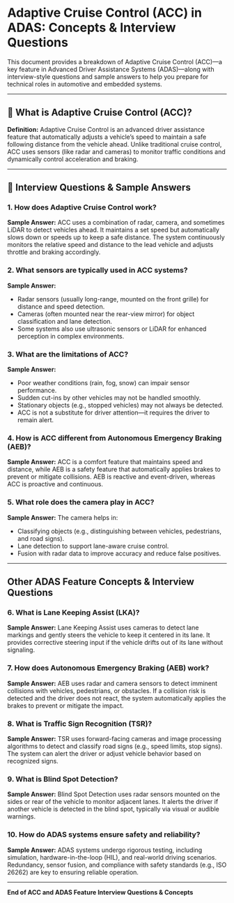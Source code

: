 # Adaptive Cruise Control (ACC) in ADAS: Concepts & Interview Questions

This document provides a breakdown of Adaptive Cruise Control (ACC)—a key feature in Advanced Driver Assistance Systems (ADAS)—along with interview-style questions and sample answers to help you prepare for technical roles in automotive and embedded systems.

---

## 🚗 What is Adaptive Cruise Control (ACC)?

**Definition:**
Adaptive Cruise Control is an advanced driver assistance feature that automatically adjusts a vehicle’s speed to maintain a safe following distance from the vehicle ahead. Unlike traditional cruise control, ACC uses sensors (like radar and cameras) to monitor traffic conditions and dynamically control acceleration and braking.

---

## 🧠 Interview Questions & Sample Answers

### 1. How does Adaptive Cruise Control work?
**Sample Answer:**
ACC uses a combination of radar, camera, and sometimes LiDAR to detect vehicles ahead. It maintains a set speed but automatically slows down or speeds up to keep a safe distance. The system continuously monitors the relative speed and distance to the lead vehicle and adjusts throttle and braking accordingly.

### 2. What sensors are typically used in ACC systems?
**Sample Answer:**
- Radar sensors (usually long-range, mounted on the front grille) for distance and speed detection.
- Cameras (often mounted near the rear-view mirror) for object classification and lane detection.
- Some systems also use ultrasonic sensors or LiDAR for enhanced perception in complex environments.

### 3. What are the limitations of ACC?
**Sample Answer:**
- Poor weather conditions (rain, fog, snow) can impair sensor performance.
- Sudden cut-ins by other vehicles may not be handled smoothly.
- Stationary objects (e.g., stopped vehicles) may not always be detected.
- ACC is not a substitute for driver attention—it requires the driver to remain alert.

### 4. How is ACC different from Autonomous Emergency Braking (AEB)?
**Sample Answer:**
ACC is a comfort feature that maintains speed and distance, while AEB is a safety feature that automatically applies brakes to prevent or mitigate collisions. AEB is reactive and event-driven, whereas ACC is proactive and continuous.

### 5. What role does the camera play in ACC?
**Sample Answer:**
The camera helps in:
- Classifying objects (e.g., distinguishing between vehicles, pedestrians, and road signs).
- Lane detection to support lane-aware cruise control.
- Fusion with radar data to improve accuracy and reduce false positives.

---

## Other ADAS Feature Concepts & Interview Questions

### 6. What is Lane Keeping Assist (LKA)?
**Sample Answer:**
Lane Keeping Assist uses cameras to detect lane markings and gently steers the vehicle to keep it centered in its lane. It provides corrective steering input if the vehicle drifts out of its lane without signaling.

### 7. How does Autonomous Emergency Braking (AEB) work?
**Sample Answer:**
AEB uses radar and camera sensors to detect imminent collisions with vehicles, pedestrians, or obstacles. If a collision risk is detected and the driver does not react, the system automatically applies the brakes to prevent or mitigate the impact.

### 8. What is Traffic Sign Recognition (TSR)?
**Sample Answer:**
TSR uses forward-facing cameras and image processing algorithms to detect and classify road signs (e.g., speed limits, stop signs). The system can alert the driver or adjust vehicle behavior based on recognized signs.

### 9. What is Blind Spot Detection?
**Sample Answer:**
Blind Spot Detection uses radar sensors mounted on the sides or rear of the vehicle to monitor adjacent lanes. It alerts the driver if another vehicle is detected in the blind spot, typically via visual or audible warnings.

### 10. How do ADAS systems ensure safety and reliability?
**Sample Answer:**
ADAS systems undergo rigorous testing, including simulation, hardware-in-the-loop (HIL), and real-world driving scenarios. Redundancy, sensor fusion, and compliance with safety standards (e.g., ISO 26262) are key to ensuring reliable operation.

---

**End of ACC and ADAS Feature Interview Questions & Concepts**
